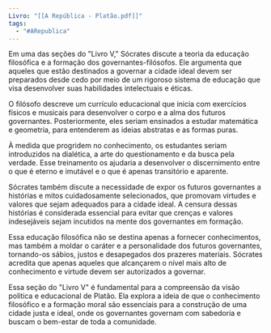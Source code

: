 ```yaml
---
Livro: "[[A República - Platão.pdf]]"
tags:
  - "#ARepublica"
---
```

Em uma das seções do "Livro V," Sócrates discute a teoria da educação filosófica e a formação dos governantes-filósofos. Ele argumenta que aqueles que estão destinados a governar a cidade ideal devem ser preparados desde cedo por meio de um rigoroso sistema de educação que visa desenvolver suas habilidades intelectuais e éticas.

O filósofo descreve um currículo educacional que inicia com exercícios físicos e musicais para desenvolver o corpo e a alma dos futuros governantes. Posteriormente, eles seriam ensinados a estudar matemática e geometria, para entenderem as ideias abstratas e as formas puras.

À medida que progridem no conhecimento, os estudantes seriam introduzidos na dialética, a arte do questionamento e da busca pela verdade. Esse treinamento os ajudaria a desenvolver o discernimento entre o que é eterno e imutável e o que é apenas transitório e aparente.

Sócrates também discute a necessidade de expor os futuros governantes a histórias e mitos cuidadosamente selecionados, que promovam virtudes e valores que sejam adequados para a cidade ideal. A censura dessas histórias é considerada essencial para evitar que crenças e valores indesejáveis sejam incutidos na mente dos governantes em formação.

Essa educação filosófica não se destina apenas a fornecer conhecimentos, mas também a moldar o caráter e a personalidade dos futuros governantes, tornando-os sábios, justos e desapegados dos prazeres materiais. Sócrates acredita que apenas aqueles que alcançarem o nível mais alto de conhecimento e virtude devem ser autorizados a governar.

Essa seção do "Livro V" é fundamental para a compreensão da visão política e educacional de Platão. Ela explora a ideia de que o conhecimento filosófico e a formação moral são essenciais para a construção de uma cidade justa e ideal, onde os governantes governam com sabedoria e buscam o bem-estar de toda a comunidade.